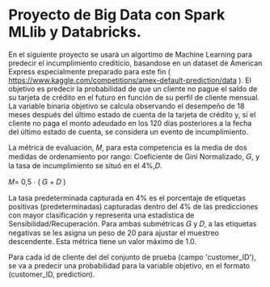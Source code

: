 # Proyecto de Big Data con Spark MLlib y Databricks.

En el siguiente proyecto se usará un algortimo de Machine Learning para predecir el incumplimiento crediticio, basandose en un dataset de American Express especialmente preparado para este fin ( https://www.kaggle.com/competitions/amex-default-prediction/data ). El objetivo es predecir la probabilidad de que un cliente no pague el saldo de su tarjeta de crédito en el futuro en función de su perfil de cliente mensual. La variable binaria objetivo se calcula observando el desempeño de 18 meses después del último estado de cuenta de la tarjeta de crédito y, si el cliente no paga el monto adeudado en los 120 días posteriores a la fecha del último estado de cuenta, se considera un evento de incumplimiento.

La métrica de evaluación, 𝑀, para esta competencia es la media de dos medidas de ordenamiento por rango: Coeficiente de Gini Normalizado, 𝐺, y la tasa de incumplimiento se situó en el 4%,𝐷.

𝑀= 0,5 ⋅ ( 𝐺 + 𝐷 )

La tasa predeterminada capturada en 4% es el porcentaje de etiquetas positivas (predeterminadas) capturadas dentro del 4% de las predicciones con mayor clasificación y representa una estadística de Sensibilidad/Recuperación. Para ambas submétricas 𝐺 y 𝐷, a las etiquetas negativas se les asigna un peso de 20 para ajustar el muestreo descendente. Esta métrica tiene un valor máximo de 1.0.

Para cada id de cliente del del conjunto de prueba (campo 'customer_ID'), se va a predecir una probabilidad para la variable objetivo, en el formato (customer_ID, prediction).
